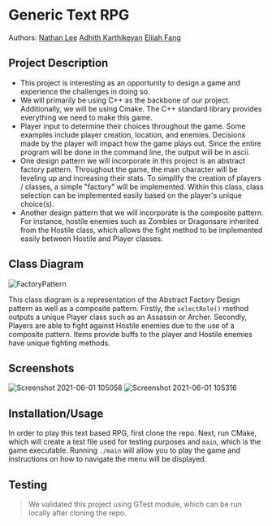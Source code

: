 # Generic Text RPG
 
Authors: [Nathan Lee](https://github.com/ENathanLee) [Adhith Karthikeyan](https://github.com/kkadhith) [Elijah Fang](https://githhub.com/efang006) 
 
## Project Description
 * This project is interesting as an opportunity to design a game and experience the challenges in doing so.
 * We will primarily be using C++ as the backbone of our project. Additionally, we will be using Cmake. The C++ standard library provides everything we need to make this game. 
 * Player input to determine their choices throughout the game. Some examples include player creation, location, and enemies. Decisions made by the player will impact how the game plays out. Since the entire program will be done in the command line, the output will be in ascii.
 * One design pattern we will incorporate in this project is an abstract factory pattern. Throughout the game, the main character will be leveling up and increasing their stats. To simplify the creation of players / classes, a simple "factory" will be implemented. Within this class, class selection can be implemented easily based on the player's unique choice(s).
 * Another design pattern that we will incorporate is the composite pattern. For instance, hostile enemies such as Zombies or Dragonsare inherited from the Hostile class, which allows the fight method to be implemented easily between Hostile and Player classes.
## Class Diagram
![FactoryPattern](https://user-images.githubusercontent.com/24882134/120295803-599b1100-c27c-11eb-9072-2bd24f34e6b9.png)

This class diagram is a representation of the Abstract Factory Design pattern as well as a composite pattern. Firstly, the `selectRole()` method outputs a unique Player class such as an Assassin or Archer. Secondly, Players are able to fight against Hostile enemies due to the use of a composite pattern. Items provide buffs to the player and Hostile enemies have unique fighting methods.

 
 ## Screenshots
 ![Screenshot 2021-06-01 105058](https://user-images.githubusercontent.com/81644831/120368940-80326980-c2c7-11eb-9495-03a2d0e16a1a.png)
 ![Screenshot 2021-06-01 105316](https://user-images.githubusercontent.com/81644831/120369011-95a79380-c2c7-11eb-9bef-a5d66efc1aab.png)

 ## Installation/Usage
 In order to play this text based RPG, first clone the repo. Next, run CMake, which will create a test file used for testing purposes and `main`, which is the game executable. Running `./main` will allow you to play the game and instructions on how to navigate the menu will be displayed.
 ## Testing
 > We validated this project using GTest module, which can be run locally after cloning the repo.
 
